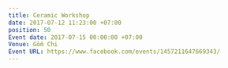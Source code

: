 ```yaml
---
title: Ceramic Workshop
date: 2017-07-12 11:23:00 +07:00
position: 50
Event date: 2017-07-15 00:00:00 +07:00
Venue: Gốm Chi
Event URL: https://www.facebook.com/events/1457211647669343/
---
```


